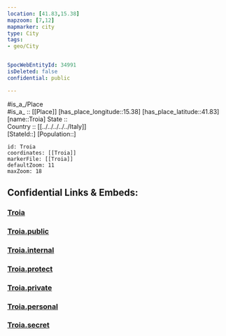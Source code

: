 ```yaml
---
location: [41.83,15.38] 
mapzoom: [7,12] 
mapmarker: city 
type: City
tags:
- geo/City


SpocWebEntityId: 34991
isDeleted: false
confidential: public

---
```

#is_a_/Place  
#is_a_ :: [[Place]] 
[has_place_longitude::15.38] 
[has_place_latitude::41.83] 
[name::Troia] 
State ::  
Country :: [[../../../../../Italy]]  
[StateId::] 
[Population::] 



```leaflet
id: Troia
coordinates: [[Troia]] 
markerFile: [[Troia]] 
defaultZoom: 11 
maxZoom: 18
```


## Confidential Links & Embeds: 

### [Troia](/_Standards/Earth/Continent/Europe/Europe~South/Italy/regions~Italy/Apulia/Foggia/City/Troia.md) 

### [Troia.public](/_public/Earth/Continent/Europe/Europe~South/Italy/regions~Italy/Apulia/Foggia/City/Troia.public.md) 

### [Troia.internal](/_internal/Earth/Continent/Europe/Europe~South/Italy/regions~Italy/Apulia/Foggia/City/Troia.internal.md) 

### [Troia.protect](/_protect/Earth/Continent/Europe/Europe~South/Italy/regions~Italy/Apulia/Foggia/City/Troia.protect.md) 

### [Troia.private](/_private/Earth/Continent/Europe/Europe~South/Italy/regions~Italy/Apulia/Foggia/City/Troia.private.md) 

### [Troia.personal](/_personal/Earth/Continent/Europe/Europe~South/Italy/regions~Italy/Apulia/Foggia/City/Troia.personal.md) 

### [Troia.secret](/_secret/Earth/Continent/Europe/Europe~South/Italy/regions~Italy/Apulia/Foggia/City/Troia.secret.md)


